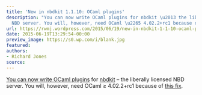 ```yaml
---
title: 'New in nbdkit 1.1.10: OCaml plugins'
description: "You can now write OCaml plugins for nbdkit \u2013 the liberally licensed
  NBD server. You will, however, need OCaml \u2265 4.02.2+rc1 because of this fix."
url: https://rwmj.wordpress.com/2015/06/19/new-in-nbdkit-1-1-10-ocaml-plugins/
date: 2015-06-19T13:29:54-00:00
preview_image: https://s0.wp.com/i/blank.jpg
featured:
authors:
- Richard Jones
source:
---
```


<p><a href="https://github.com/libguestfs/nbdkit/blob/master/plugins/ocaml/nbdkit-ocaml-plugin.pod">You can now write OCaml plugins</a> for <a href="https://github.com/libguestfs/nbdkit">nbdkit</a> &ndash; the liberally licensed NBD server.  You will, however, need OCaml &ge; 4.02.2+rc1 because of <a href="http://caml.inria.fr/mantis/view.php?id=6693">this fix</a>.</p>

